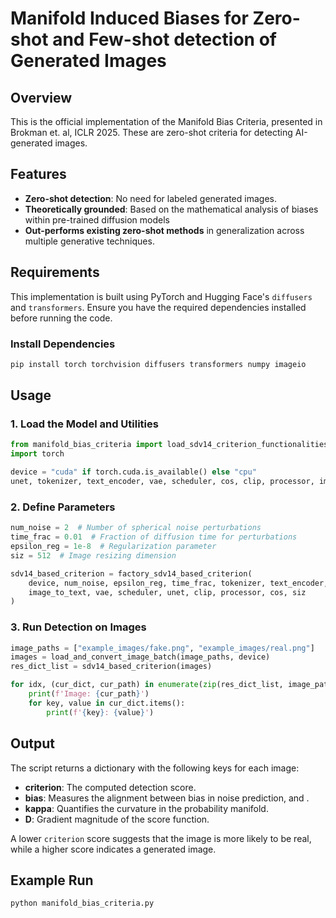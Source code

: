 # Manifold Induced Biases for Zero-shot and Few-shot detection of Generated Images

## Overview
This is the official implementation of the Manifold Bias Criteria, presented in Brokman et. al, ICLR 2025. These are zero-shot criteria for detecting AI-generated images.

## Features
- **Zero-shot detection**: No need for labeled generated images.
- **Theoretically grounded**:  Based on the mathematical analysis of biases within pre-trained diffusion models
- **Out-performs existing zero-shot methods** in generalization across multiple generative techniques.

## Requirements
This implementation is built using PyTorch and Hugging Face's `diffusers` and `transformers`. Ensure you have the required dependencies installed before running the code.

### Install Dependencies
```bash
pip install torch torchvision diffusers transformers numpy imageio
```

## Usage

### 1. Load the Model and Utilities
```python
from manifold_bias_criteria import load_sdv14_criterion_functionalities, factory_sdv14_based_criterion, load_and_convert_image_batch
import torch

device = "cuda" if torch.cuda.is_available() else "cpu"
unet, tokenizer, text_encoder, vae, scheduler, cos, clip, processor, image_to_text = load_sdv14_criterion_functionalities(device)
```

### 2. Define Parameters
```python
num_noise = 2  # Number of spherical noise perturbations
time_frac = 0.01  # Fraction of diffusion time for perturbations
epsilon_reg = 1e-8  # Regularization parameter
siz = 512  # Image resizing dimension

sdv14_based_criterion = factory_sdv14_based_criterion(
    device, num_noise, epsilon_reg, time_frac, tokenizer, text_encoder,
    image_to_text, vae, scheduler, unet, clip, processor, cos, siz
)
```

### 3. Run Detection on Images
```python
image_paths = ["example_images/fake.png", "example_images/real.png"]
images = load_and_convert_image_batch(image_paths, device)
res_dict_list = sdv14_based_criterion(images)

for idx, (cur_dict, cur_path) in enumerate(zip(res_dict_list, image_paths)):
    print(f'Image: {cur_path}')
    for key, value in cur_dict.items():
        print(f'{key}: {value}')
```

## Output
The script returns a dictionary with the following keys for each image:
- **criterion**: The computed detection score.
- **bias**: Measures the alignment between bias in noise prediction, and .
- **kappa**: Quantifies the curvature in the probability manifold.
- **D**: Gradient magnitude of the score function.

A lower `criterion` score suggests that the image is more likely to be real, while a higher score indicates a generated image.

## Example Run
```bash
python manifold_bias_criteria.py
```
